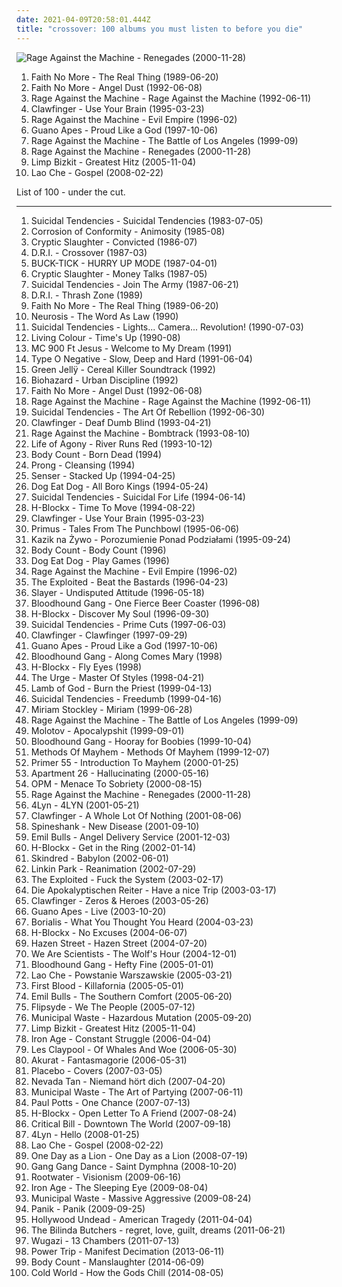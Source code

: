 ```yaml
---
date: 2021-04-09T20:58:01.444Z
title: "crossover: 100 albums you must listen to before you die"
---
```

![Rage Against the Machine - Renegades (2000-11-28)](http://coverartarchive.org/release/1c293abc-3993-3d1d-bb8d-e8fe18621488/9245164218-500.jpg "Rage Against the Machine - Renegades (2000-11-28)")
<ol class="albums">
<li data-cover="http://coverartarchive.org/release/bdc6f2fe-cc88-3bdc-93f9-4c69d1f94d64/9560736864-500.jpg" data-tags="alternative metal, alternative rock, rock" role="button">Faith No More - The Real Thing (1989-06-20)</li>
<li data-cover="http://coverartarchive.org/release/9a25698c-bf29-3297-a05f-80f68c736e14/25332108545-500.jpg" data-tags="alternative rock, rock, alternative metal" role="button">Faith No More - Angel Dust (1992-06-08)</li>
<li data-cover="https://img.discogs.com/iTqMk9mKwHL-LEb8Y7xZsdugBxo=/fit-in/591x778/filters:strip_icc():format(jpeg):mode_rgb():quality(90)/discogs-images/R-1113698-1221514241.jpeg.jpg" data-tags="rock" role="button">Rage Against the Machine - Rage Against the Machine (1992-06-11)</li>
<li data-cover="https://img.discogs.com/I5XVwwBubUKRhOn2vi1WUKid2zU=/fit-in/600x585/filters:strip_icc():format(jpeg):mode_rgb():quality(90)/discogs-images/R-374239-1486079021-3066.jpeg.jpg" data-tags="crossover" role="button">Clawfinger - Use Your Brain (1995-03-23)</li>
<li data-cover="http://coverartarchive.org/release/761086d5-3b0d-4fce-a9df-9a646b4e373b/14847715902-500.jpg" data-tags="rock, alternative" role="button">Rage Against the Machine - Evil Empire (1996-02)</li>
<li data-cover="https://img.discogs.com/oC80XbUu1pNPEjJuxSL9mIE4OAw=/fit-in/600x922/filters:strip_icc():format(jpeg):mode_rgb():quality(90)/discogs-images/R-3500374-1332874280.jpeg.jpg" data-tags="alternative rock" role="button">Guano Apes - Proud Like a God (1997-10-06)</li>
<li data-cover="http://coverartarchive.org/release/962df9d5-0ab5-4f90-97d9-99cb0ab52360/2939556829-500.jpg" data-tags="rock" role="button">Rage Against the Machine - The Battle of Los Angeles (1999-09)</li>
<li data-cover="http://coverartarchive.org/release/1c293abc-3993-3d1d-bb8d-e8fe18621488/9245164218-500.jpg" data-tags="rock, alternative rock" role="button">Rage Against the Machine - Renegades (2000-11-28)</li>
<li data-cover="http://coverartarchive.org/release/79784f58-98d1-4a7b-b5b1-74a27b880d26/6374695874-500.jpg" data-tags="nu metal, rapcore" role="button">Limp Bizkit - Greatest Hitz (2005-11-04)</li>
<li data-cover="http://coverartarchive.org/release/c8a65ca3-bac3-4384-a13c-0cbb3baefc41/4267018674-500.jpg" data-tags="alternative rock" role="button">Lao Che - Gospel (2008-02-22)</li>
</ol>
List of 100 - under the cut.
<!-- more -->

_________________

<ol class="albums">
<li data-cover="http://coverartarchive.org/release/8a59e142-c96f-4e66-ac78-b65679811421/26006542659-500.jpg" data-tags="hardcore punk" role="button">
Suicidal Tendencies - Suicidal Tendencies (1983-07-05)
</li>
<li data-cover="http://coverartarchive.org/release/1123d279-5441-49c4-a953-347a2a58ef3a/6512939821-500.jpg" data-tags="shady, hardcore, no core, shady grady, thrash metal, grady" role="button">
Corrosion of Conformity - Animosity (1985-08)
</li>
<li data-cover="https://img.discogs.com/Nl0AMnKzBy9ICJrT2I_EZERASs8=/fit-in/450x450/filters:strip_icc():format(jpeg):mode_rgb():quality(90)/discogs-images/R-719025-1369587904-1058.jpeg.jpg" data-tags="hardcore, crossover, thrash" role="button">
Cryptic Slaughter - Convicted (1986-07)
</li>
<li data-cover="https://img.discogs.com/wN0gsUlckFwBc3A5kSE50fVL8vM=/fit-in/600x600/filters:strip_icc():format(jpeg):mode_rgb():quality(90)/discogs-images/R-13690557-1559094645-6605.jpeg.jpg" data-tags="crossover, thrash metal" role="button">
D.R.I. - Crossover (1987-03)
</li>
<li data-cover="https://img.discogs.com/yD0W7W4dpxF_I-6ToLCGtuVFQco=/fit-in/320x319/filters:strip_icc():format(jpeg):mode_rgb():quality(90)/discogs-images/R-469816-1264660239.jpeg.jpg" data-tags="rock" role="button">
BUCK-TICK - HURRY UP MODE (1987-04-01)
</li>
<li data-cover="https://img.discogs.com/tjCZlQCP483V7A4azyYcOeLaia4=/fit-in/600x588/filters:strip_icc():format(jpeg):mode_rgb():quality(90)/discogs-images/R-838339-1164077523.jpeg.jpg" data-tags="punk, hardcore, crossover" role="button">
Cryptic Slaughter - Money Talks (1987-05)
</li>
<li data-cover="http://coverartarchive.org/release/439148c3-0e6a-3f3d-81f3-fea3d09e5280/27077757196-500.jpg" data-tags="punk, crossover, hardcore punk, crossover thrash, hardcore, thrash metal" role="button">
Suicidal Tendencies - Join The Army (1987-06-21)
</li>
<li data-cover="http://coverartarchive.org/release/450717cf-837c-4889-affe-d04c3ee101d5/19464680594-500.jpg" data-tags="crossover, thrash metal, crossover thrash" role="button">
D.R.I. - Thrash Zone (1989)
</li>
<li data-cover="http://coverartarchive.org/release/bdc6f2fe-cc88-3bdc-93f9-4c69d1f94d64/9560736864-500.jpg" data-tags="alternative metal, alternative rock, rock" role="button">
Faith No More - The Real Thing (1989-06-20)
</li>
<li data-cover="http://coverartarchive.org/release/4a3e31d9-7ee6-4d0f-a054-d466d37e9abe/20845507677-500.jpg" data-tags="hardcore punk" role="button">
Neurosis - The Word As Law (1990)
</li>
<li data-cover="http://coverartarchive.org/release/cd47d1f3-1d73-4c92-8766-edf5dfea2c4b/14170897981-500.jpg" data-tags="thrash metal" role="button">
Suicidal Tendencies - Lights... Camera... Revolution! (1990-07-03)
</li>
<li data-cover="https://img.discogs.com/6Nkszn5tJFDJywElV8Q0g26itWc=/fit-in/600x601/filters:strip_icc():format(jpeg):mode_rgb():quality(90)/discogs-images/R-3222714-1399314519-9565.jpeg.jpg" data-tags="hard rock, 90s, funk rock" role="button">
Living Colour - Time's Up (1990-08)
</li>
<li data-cover="http://coverartarchive.org/release/aae239f9-aadc-4fbc-97a1-8ee7d6ab3068/15785109020-500.jpg" data-tags="chillout, hip hop, classic, dreamy, cinematic, crossover, eclectic, faves, favs, primary, geniaal, wonderschoon, jazzy hip hop, tutka, beats for days, excellent lyricism, verschiedenes, 4nas, nadh, vemu, better than 2pac" role="button">
MC 900 Ft Jesus - Welcome to My Dream (1991)
</li>
<li data-cover="http://coverartarchive.org/release/024d27d2-a238-4168-a9a3-87a2b50696d1/4025431846-500.jpg" data-tags="doom metal, metal, gothic metal" role="button">
Type O Negative - Slow, Deep and Hard (1991-06-04)
</li>
<li data-cover="http://coverartarchive.org/release/7a3b3301-fb94-436c-a360-72b59916aa6e/8114574074-500.jpg" data-tags="soundtrack, hard rock, 90s, crossover, cassettes, various or unclassified, sound city, records of carlos" role="button">
Green Jellÿ - Cereal Killer Soundtrack (1992)
</li>
<li data-cover="https://img.discogs.com/5oPxLLkt4GQseu-r7YxV1bDiLD4=/fit-in/558x486/filters:strip_icc():format(jpeg):mode_rgb():quality(90)/discogs-images/R-2888434-1355651670-2534.jpeg.jpg" data-tags="hardcore" role="button">
Biohazard - Urban Discipline (1992)
</li>
<li data-cover="http://coverartarchive.org/release/9a25698c-bf29-3297-a05f-80f68c736e14/25332108545-500.jpg" data-tags="alternative rock, rock, alternative metal" role="button">
Faith No More - Angel Dust (1992-06-08)
</li>
<li data-cover="https://img.discogs.com/iTqMk9mKwHL-LEb8Y7xZsdugBxo=/fit-in/591x778/filters:strip_icc():format(jpeg):mode_rgb():quality(90)/discogs-images/R-1113698-1221514241.jpeg.jpg" data-tags="rock" role="button">
Rage Against the Machine - Rage Against the Machine (1992-06-11)
</li>
<li data-cover="http://coverartarchive.org/release/418ace3a-6dcc-448a-82df-96d6f20b91f9/18440508329-500.jpg" data-tags="hardcore" role="button">
Suicidal Tendencies - The Art Of Rebellion (1992-06-30)
</li>
<li data-cover="https://img.discogs.com/DJMNsVbbAmqpb2pyttl8st3xo70=/fit-in/600x595/filters:strip_icc():format(jpeg):mode_rgb():quality(90)/discogs-images/R-369994-1362438913-5417.jpeg.jpg" data-tags="crossover, rap metal" role="button">
Clawfinger - Deaf Dumb Blind (1993-04-21)
</li>
<li data-cover="http://coverartarchive.org/release/88ca8048-cec7-4e47-ace1-11ded524e901/8709934417-500.jpg" data-tags="90s, crossover" role="button">
Rage Against the Machine - Bombtrack (1993-08-10)
</li>
<li data-cover="http://coverartarchive.org/release/e7803082-b4a8-46e2-97a3-841dc3dcf3ea/4818086936-500.jpg" data-tags="alternative metal" role="button">
Life of Agony - River Runs Red (1993-10-12)
</li>
<li data-cover="https://img.discogs.com/ztqkg4pUcJ_V6J_bdE48DL-IdK0=/fit-in/588x453/filters:strip_icc():format(jpeg):mode_rgb():quality(90)/discogs-images/R-418023-1396547872-2533.jpeg.jpg" data-tags="crossover" role="button">
Body Count - Born Dead (1994)
</li>
<li data-cover="http://coverartarchive.org/release/01d60556-470b-319f-b53a-5ab69373c74a/24686864418-500.jpg" data-tags="industrial metal" role="button">
Prong - Cleansing (1994)
</li>
<li data-cover="https://img.discogs.com/2puxTO--ho_Y9fzS24J3nSn5SVQ=/fit-in/593x583/filters:strip_icc():format(jpeg):mode_rgb():quality(90)/discogs-images/R-720614-1252526994.jpeg.jpg" data-tags="crossover" role="button">
Senser - Stacked Up (1994-04-25)
</li>
<li data-cover="http://coverartarchive.org/release/4592d54c-c3d4-4128-81b3-9acc1377d35a/10430050533-500.jpg" data-tags="rapcore" role="button">
Dog Eat Dog - All Boro Kings (1994-05-24)
</li>
<li data-cover="http://coverartarchive.org/release/8e7f6c00-2d8a-4974-94b9-b228dec0042c/5233879060-500.jpg" data-tags="hardcore punk" role="button">
Suicidal Tendencies - Suicidal For Life (1994-06-14)
</li>
<li data-cover="http://coverartarchive.org/release/01b387c3-0977-47a4-8def-1aae48b79447/17994376284-500.jpg" data-tags="crossover" role="button">
H-Blockx - Time To Move (1994-08-22)
</li>
<li data-cover="https://img.discogs.com/I5XVwwBubUKRhOn2vi1WUKid2zU=/fit-in/600x585/filters:strip_icc():format(jpeg):mode_rgb():quality(90)/discogs-images/R-374239-1486079021-3066.jpeg.jpg" data-tags="crossover" role="button">
Clawfinger - Use Your Brain (1995-03-23)
</li>
<li data-cover="https://img.discogs.com/65SvmbmWbrkpjkKGsS10kNiI9s8=/fit-in/600x596/filters:strip_icc():format(jpeg):mode_rgb():quality(90)/discogs-images/R-3786354-1535394402-7842.jpeg.jpg" data-tags="90s, alternative metal, funk metal, alternative, alternative rock, primus" role="button">
Primus - Tales From The Punchbowl (1995-06-06)
</li>
<li data-cover="http://coverartarchive.org/release/ff040c58-bc69-4fc6-a6b1-34da0d16dd0e/7231670487-500.jpg" data-tags="crossover, rapcore, nu metal, rap metal, litza" role="button">
Kazik na Żywo - Porozumienie Ponad Podziałami (1995-09-24)
</li>
<li data-cover="http://coverartarchive.org/release/5ca68cf0-608a-426b-9572-bcbfe0ae40be/16648702520-500.jpg" data-tags="crossover, hardcore" role="button">
Body Count - Body Count (1996)
</li>
<li data-cover="https://img.discogs.com/Q_OjkVgPjz4wbZaR0R3YHgYAG8w=/fit-in/600x600/filters:strip_icc():format(jpeg):mode_rgb():quality(90)/discogs-images/R-422876-1433885288-7800.jpeg.jpg" data-tags="crossover" role="button">
Dog Eat Dog - Play Games (1996)
</li>
<li data-cover="http://coverartarchive.org/release/761086d5-3b0d-4fce-a9df-9a646b4e373b/14847715902-500.jpg" data-tags="rock, alternative" role="button">
Rage Against the Machine - Evil Empire (1996-02)
</li>
<li data-cover="https://img.discogs.com/dp14AGI9cDRKkyImm6-hNb2q6_s=/fit-in/425x600/filters:strip_icc():format(jpeg):mode_rgb():quality(90)/discogs-images/R-797804-1159826226.jpeg.jpg" data-tags="hardcore punk, punk, crossover, crossover thrash, punk rock" role="button">
The Exploited - Beat the Bastards (1996-04-23)
</li>
<li data-cover="https://img.discogs.com/iXcClxEhvbS_Geid68lhF8j_SI0=/fit-in/320x240/filters:strip_icc():format(jpeg):mode_rgb():quality(90)/discogs-images/R-3727342-1341947943-5305.jpeg.jpg" data-tags="thrash metal" role="button">
Slayer - Undisputed Attitude (1996-05-18)
</li>
<li data-cover="https://img.discogs.com/8nkM00XOwCfXgXcNbAIWfFLPDIU=/fit-in/599x503/filters:strip_icc():format(jpeg):mode_rgb():quality(90)/discogs-images/R-3798511-1349549053-9234.jpeg.jpg" data-tags="alternative rock, rock, alternative" role="button">
Bloodhound Gang - One Fierce Beer Coaster (1996-08)
</li>
<li data-cover="https://img.discogs.com/USwNakBWNfeSE5o1_IJWEqzeX8E=/fit-in/550x546/filters:strip_icc():format(jpeg):mode_rgb():quality(90)/discogs-images/R-3798464-1344874277-3190.jpeg.jpg" data-tags="crossover" role="button">
H-Blockx - Discover My Soul (1996-09-30)
</li>
<li data-cover="https://img.discogs.com/A5LI_VXuEUAN9ZWfPaNNseFzksY=/fit-in/600x600/filters:strip_icc():format(jpeg):mode_rgb():quality(90)/discogs-images/R-13557226-1556462420-6346.jpeg.jpg" data-tags="thrash metal, skatepunk" role="button">
Suicidal Tendencies - Prime Cuts (1997-06-03)
</li>
<li data-cover="http://coverartarchive.org/release/dc15e8e7-33ce-4b3c-a802-6dcc71c5f596/5337928255-500.jpg" data-tags="industrial metal, rapcore, industrial" role="button">
Clawfinger - Clawfinger (1997-09-29)
</li>
<li data-cover="https://img.discogs.com/oC80XbUu1pNPEjJuxSL9mIE4OAw=/fit-in/600x922/filters:strip_icc():format(jpeg):mode_rgb():quality(90)/discogs-images/R-3500374-1332874280.jpeg.jpg" data-tags="alternative rock" role="button">
Guano Apes - Proud Like a God (1997-10-06)
</li>
<li data-cover="https://img.discogs.com/lpA_G-64Avy4DGsGI029duCEKBE=/fit-in/599x442/filters:strip_icc():format(jpeg):mode_rgb():quality(90)/discogs-images/R-3534983-1334254236.jpeg.jpg" data-tags="punk rock" role="button">
Bloodhound Gang - Along Comes Mary (1998)
</li>
<li data-cover="https://img.discogs.com/OfA6CUNXfIUGGueOcy2OJRoIEt4=/fit-in/600x605/filters:strip_icc():format(jpeg):mode_rgb():quality(90)/discogs-images/R-3310039-1325173673.jpeg.jpg" data-tags="crossover" role="button">
H-Blockx - Fly Eyes (1998)
</li>
<li data-cover="https://img.discogs.com/UwngDBJsmD7-M8R2S8_h6hF1hDE=/fit-in/526x533/filters:strip_icc():format(jpeg):mode_rgb():quality(90)/discogs-images/R-603950-1261065517.jpeg.jpg" data-tags="punk, ska, ska punk, crossover, post metal, jump-right-in" role="button">
The Urge - Master Of Styles (1998-04-21)
</li>
<li data-cover="http://coverartarchive.org/release/fa44d7bd-289a-4a19-845d-64e5e7b534d0/16131894017-500.jpg" data-tags="thrash metal, metal, death metal, groove metal" role="button">
Lamb of God - Burn the Priest (1999-04-13)
</li>
<li data-cover="http://coverartarchive.org/release/3e62337e-8efe-3c42-9777-6dee1ed07c25/5233844746-500.jpg" data-tags="hardcore punk, hardcore" role="button">
Suicidal Tendencies - Freedumb (1999-04-16)
</li>
<li data-cover="http://coverartarchive.org/release/7f3b542b-5269-4b50-b129-59e3d9909152/20669273636-500.jpg" data-tags="chillout, vocal, pop, female vocalists, new age, crossover, easy" role="button">
Miriam Stockley - Miriam (1999-06-28)
</li>
<li data-cover="http://coverartarchive.org/release/962df9d5-0ab5-4f90-97d9-99cb0ab52360/2939556829-500.jpg" data-tags="rock" role="button">
Rage Against the Machine - The Battle of Los Angeles (1999-09)
</li>
<li data-cover="http://coverartarchive.org/release/6ddbe78e-0632-47b4-b3b6-c4528265f6f0/8560901384-500.jpg" data-tags="rock, rap" role="button">
Molotov - Apocalypshit (1999-09-01)
</li>
<li data-cover="http://coverartarchive.org/release/9cc4a6cf-e830-4971-abe9-1af4f17061e3/9628896082-500.jpg" data-tags="rock, alternative, alternative rock" role="button">
Bloodhound Gang - Hooray for Boobies (1999-10-04)
</li>
<li data-cover="http://coverartarchive.org/release/98a300a4-a705-4716-8630-27713f443017/14485832908-500.jpg" data-tags="rap-metal" role="button">
Methods Of Mayhem - Methods Of Mayhem (1999-12-07)
</li>
<li data-cover="http://coverartarchive.org/release/ab8dadc1-9c12-4649-992a-64cad3c3b30e/27436513350-500.jpg" data-tags="crossover, rapcore" role="button">
Primer 55 - Introduction To Mayhem (2000-01-25)
</li>
<li data-cover="https://img.discogs.com/sLIzb7qlNbgdhISafXCCYgmJ2Ek=/fit-in/600x594/filters:strip_icc():format(jpeg):mode_rgb():quality(90)/discogs-images/R-369449-1421605831-8212.jpeg.jpg" data-tags="industrial metal, nu-metal" role="button">
Apartment 26 - Hallucinating (2000-05-16)
</li>
<li data-cover="http://coverartarchive.org/release/1e248a9d-0170-3794-a978-f4c7af69f2cf/15248751850-500.jpg" data-tags="alternative" role="button">
OPM - Menace To Sobriety (2000-08-15)
</li>
<li data-cover="http://coverartarchive.org/release/1c293abc-3993-3d1d-bb8d-e8fe18621488/9245164218-500.jpg" data-tags="rock, alternative rock" role="button">
Rage Against the Machine - Renegades (2000-11-28)
</li>
<li data-cover="http://coverartarchive.org/release/3a145bc0-6ba6-4c7c-9dc9-a85b6235b36e/2479170585-500.jpg" data-tags="nu metal" role="button">
4Lyn - 4LYN (2001-05-21)
</li>
<li data-cover="http://coverartarchive.org/release/092daa69-e70a-46cc-945c-13210ed86e11/20535418229-500.jpg" data-tags="crossover, industrial metal" role="button">
Clawfinger - A Whole Lot Of Nothing (2001-08-06)
</li>
<li data-cover="https://img.discogs.com/mxsk3oi8Y24I98WlqvNPYtwR6Ek=/fit-in/597x600/filters:strip_icc():format(jpeg):mode_rgb():quality(90)/discogs-images/R-4566874-1371689812-5330.jpeg.jpg" data-tags="industrial metal, nu metal" role="button">
Spineshank - New Disease (2001-09-10)
</li>
<li data-cover="https://img.discogs.com/GzxLKsWQarLtP-HRgkmq40yNYCY=/fit-in/600x594/filters:strip_icc():format(jpeg):mode_rgb():quality(90)/discogs-images/R-426390-1556717314-2995.jpeg.jpg" data-tags="nu metal" role="button">
Emil Bulls - Angel Delivery Service (2001-12-03)
</li>
<li data-cover="https://img.discogs.com/oKuPt4tLuiCaBwQDx73igsycv-Y=/fit-in/600x535/filters:strip_icc():format(jpeg):mode_rgb():quality(90)/discogs-images/R-886336-1348405300-6388.jpeg.jpg" data-tags="alternative rock" role="button">
H-Blockx - Get in the Ring (2002-01-14)
</li>
<li data-cover="http://coverartarchive.org/release/714d1b4a-6739-4f38-a8c4-197379780bbd/28115360386-500.jpg" data-tags="metal, reggae metal" role="button">
Skindred - Babylon (2002-06-01)
</li>
<li data-cover="https://img.discogs.com/eHN9Cwu5MK-GOcPaxG4aLerJMbQ=/fit-in/600x600/filters:strip_icc():format(jpeg):mode_rgb():quality(90)/discogs-images/R-7728212-1502772509-3095.jpeg.jpg" data-tags="nu metal, rock" role="button">
Linkin Park - Reanimation (2002-07-29)
</li>
<li data-cover="http://coverartarchive.org/release/7f627249-f2b0-4b69-8c4b-ed26f7db0fb9/7971533432-500.jpg" data-tags="punk, hardcore" role="button">
The Exploited - Fuck the System (2003-02-17)
</li>
<li data-cover="http://coverartarchive.org/release/1fee0615-ecb9-4b78-918a-3f1097d9f918/13548283025-500.jpg" data-tags="melodic death metal, death metal, heavy metal, metal, folk metal, german" role="button">
Die Apokalyptischen Reiter - Have a nice Trip (2003-03-17)
</li>
<li data-cover="https://img.discogs.com/CYKJnsbVVtQNYwcHFhHz5I709YQ=/fit-in/395x600/filters:strip_icc():format(jpeg):mode_rgb():quality(90)/discogs-images/R-5365546-1391591004-5448.jpeg.jpg" data-tags="metal, crossover" role="button">
Clawfinger - Zeros & Heroes (2003-05-26)
</li>
<li data-cover="http://coverartarchive.org/release/c1536225-a133-4c36-9ec4-8daacb6b399d/4474904140-500.jpg" data-tags="alternative rock" role="button">
Guano Apes - Live (2003-10-20)
</li>
<li data-cover="http://coverartarchive.org/release/2a392b80-28ee-4dd8-a329-62cd7ba73c8a/22904823411-500.jpg" data-tags="crossover, rapcore" role="button">
Borialis - What You Thought You Heard (2004-03-23)
</li>
<li data-cover="https://img.discogs.com/ku-4PLJPkq3jdzCOn0mb4lQaNp8=/fit-in/600x592/filters:strip_icc():format(jpeg):mode_rgb():quality(90)/discogs-images/R-2676657-1488032999-5302.jpeg.jpg" data-tags="crossover" role="button">
H-Blockx - No Excuses (2004-06-07)
</li>
<li data-cover="https://img.discogs.com/RFLHbz36XCVdTs2d6-4oaYyDPTc=/fit-in/489x475/filters:strip_icc():format(jpeg):mode_rgb():quality(90)/discogs-images/R-2635197-1317581403.jpeg.jpg" data-tags="alternative rock" role="button">
Hazen Street - Hazen Street (2004-07-20)
</li>
<li data-cover="http://coverartarchive.org/release/6e5adb4d-68a8-493d-be9c-095286bab959/2981060202-500.jpg" data-tags="indie rock" role="button">
We Are Scientists - The Wolf's Hour (2004-12-01)
</li>
<li data-cover="https://img.discogs.com/p8_cLCOZTh4qyzbyLYxSmBIJSRs=/fit-in/250x250/filters:strip_icc():format(jpeg):mode_rgb():quality(90)/discogs-images/R-2351207-1278866751.jpeg.jpg" data-tags="alternative, rock, comedy" role="button">
Bloodhound Gang - Hefty Fine (2005-01-01)
</li>
<li data-cover="http://coverartarchive.org/release/d8976e14-3f6d-4e74-9b52-33eec8bbd45d/7101908827-500.jpg" data-tags="polish" role="button">
Lao Che - Powstanie Warszawskie (2005-03-21)
</li>
<li data-cover="https://img.discogs.com/iEaAiLbyvBRZ4V1GCWpSMF_ii4E=/fit-in/500x500/filters:strip_icc():format(jpeg):mode_rgb():quality(90)/discogs-images/R-2621027-1293652951.jpeg.jpg" data-tags="metalcore, hardcore" role="button">
First Blood - Killafornia (2005-05-01)
</li>
<li data-cover="https://img.discogs.com/-3x_mausfJTSh9ZKith4W6nZN8U=/fit-in/600x532/filters:strip_icc():format(jpeg):mode_rgb():quality(90)/discogs-images/R-3193466-1568649071-5787.jpeg.jpg" data-tags="nu metal" role="button">
Emil Bulls - The Southern Comfort (2005-06-20)
</li>
<li data-cover="http://coverartarchive.org/release/a149d3d6-ff04-46a9-8e75-d9e38c4e8ead/14714564913-500.jpg" data-tags="hip-hop" role="button">
Flipsyde - We The People (2005-07-12)
</li>
<li data-cover="https://img.discogs.com/TdXfn97UKNhgKrr9PpDqH4yHQDw=/fit-in/600x600/filters:strip_icc():format(jpeg):mode_rgb():quality(90)/discogs-images/R-2155041-1603634823-6868.jpeg.jpg" data-tags="thrash metal, crossover thrash" role="button">
Municipal Waste - Hazardous Mutation (2005-09-20)
</li>
<li data-cover="http://coverartarchive.org/release/79784f58-98d1-4a7b-b5b1-74a27b880d26/6374695874-500.jpg" data-tags="nu metal, rapcore" role="button">
Limp Bizkit - Greatest Hitz (2005-11-04)
</li>
<li data-cover="http://coverartarchive.org/release/cc644ea3-e900-4a5b-ad02-7fdfdda151a1/15055036367-500.jpg" data-tags="crossover, hardcore punk" role="button">
Iron Age - Constant Struggle (2006-04-04)
</li>
<li data-cover="http://coverartarchive.org/release/730e73f1-eba2-4466-abd1-7d33e16bf7f2/26439482444-500.jpg" data-tags="funk, rock, experimental, progressive rock, slap bass" role="button">
Les Claypool - Of Whales And Woe (2006-05-30)
</li>
<li data-cover="http://coverartarchive.org/release/73dc38c9-2f86-4295-ab2f-fddcc98877b5/4793338662-500.jpg" data-tags="ska" role="button">
Akurat - Fantasmagorie (2006-05-31)
</li>
<li data-cover="https://img.discogs.com/_JbKB2HXIdP8lGhCU6KhOB4KH_A=/fit-in/150x148/filters:strip_icc():format(jpeg):mode_rgb():quality(90)/discogs-images/R-3454335-1330995212.jpeg.jpg" data-tags="covers, cover, alternative rock" role="button">
Placebo - Covers (2007-03-05)
</li>
<li data-cover="https://img.discogs.com/K65TxDmX1r8hBNgvfbS5EvXzzms=/fit-in/240x240/filters:strip_icc():format(jpeg):mode_rgb():quality(90)/discogs-images/R-1102386-1266479094.jpeg.jpg" data-tags="alternative, nu metal" role="button">
Nevada Tan - Niemand hört dich (2007-04-20)
</li>
<li data-cover="http://coverartarchive.org/release/c31f5168-f411-4869-8459-cb58734e0525/4930551882-500.jpg" data-tags="thrash metal" role="button">
Municipal Waste - The Art of Partying (2007-06-11)
</li>
<li data-cover="http://coverartarchive.org/release/a0ab7460-dc52-44ff-8566-4b78730d0ccd/16682270227-500.jpg" data-tags="opera" role="button">
Paul Potts - One Chance (2007-07-13)
</li>
<li data-cover="https://img.discogs.com/7eg3JKB0uiyCJBmK1Iow2nnWjZc=/fit-in/600x597/filters:strip_icc():format(jpeg):mode_rgb():quality(90)/discogs-images/R-4061379-1353946167-4335.jpeg.jpg" data-tags="rock" role="button">
H-Blockx - Open Letter To A Friend (2007-08-24)
</li>
<li data-cover="http://coverartarchive.org/release/15f6c480-955b-446b-a63b-63ec31766279/2081710166-500.jpg" data-tags="crossover, rapcore, nu-metal" role="button">
Critical Bill - Downtown The World (2007-09-18)
</li>
<li data-cover="https://img.discogs.com/KSlRCzvRfGAYXsRn0ERoszTM62s=/fit-in/600x596/filters:strip_icc():format(jpeg):mode_rgb():quality(90)/discogs-images/R-1489903-1230643039.jpeg.jpg" data-tags="nu metal, nu-metal, german rock" role="button">
4Lyn - Hello (2008-01-25)
</li>
<li data-cover="http://coverartarchive.org/release/c8a65ca3-bac3-4384-a13c-0cbb3baefc41/4267018674-500.jpg" data-tags="alternative rock" role="button">
Lao Che - Gospel (2008-02-22)
</li>
<li data-cover="https://img.discogs.com/mkLY91OJiGwNvrwxERyq50J4Mz8=/fit-in/600x600/filters:strip_icc():format(jpeg):mode_rgb():quality(90)/discogs-images/R-1404325-1580767308-9603.png.jpg" data-tags="alternative rock, rapcore" role="button">
One Day as a Lion - One Day as a Lion (2008-07-19)
</li>
<li data-cover="http://coverartarchive.org/release/14fd17cd-9483-442a-bc76-a0315c8ddf1e/7202308649-500.jpg" data-tags="electronic, experimental" role="button">
Gang Gang Dance - Saint Dymphna (2008-10-20)
</li>
<li data-cover="http://coverartarchive.org/release/7212dc8f-a116-4757-a3e8-7e85c1ea7645/10063918219-500.jpg" data-tags="metal, rock, crossover, polish" role="button">
Rootwater - Visionism (2009-06-16)
</li>
<li data-cover="http://coverartarchive.org/release/bad16855-eb65-4501-aa23-70f662f6436e/17685020997-500.jpg" data-tags="hardcore, thrash metal, crossover, hardcore punk, crossover thrash" role="button">
Iron Age - The Sleeping Eye (2009-08-04)
</li>
<li data-cover="https://img.discogs.com/ZXEnJuLVNXCBRgVA6KugJFeYDjI=/fit-in/400x400/filters:strip_icc():format(jpeg):mode_rgb():quality(90)/discogs-images/R-2509046-1302980486.jpeg.jpg" data-tags="thrash metal" role="button">
Municipal Waste - Massive Aggressive (2009-08-24)
</li>
<li data-cover="https://img.discogs.com/tXkKA1LKqgg1Z3chelWxJaAgwBQ=/fit-in/600x660/filters:strip_icc():format(jpeg):mode_rgb():quality(90)/discogs-images/R-14479846-1575376462-6127.jpeg.jpg" data-tags="german, crossover, rapcore" role="button">
Panik - Panik (2009-09-25)
</li>
<li data-cover="http://coverartarchive.org/release/47b630d5-aa87-4393-8d66-3bf5733c4774/10712441230-500.jpg" data-tags="rapcore" role="button">
Hollywood Undead - American Tragedy (2011-04-04)
</li>
<li data-cover="https://img.discogs.com/KlPBEkSvY9Jyq4VOnrLro910MBk=/fit-in/600x600/filters:strip_icc():format(jpeg):mode_rgb():quality(90)/discogs-images/R-3023094-1312179004.jpeg.jpg" data-tags="electronic, indie, indie pop, usa, shoegaze, dreamy, dream pop, american, crossover, dreampop, duo, san francisco, american underground, chillwave, 10s, free music, hypnagogic pop, america, netaudio, fully streamable tracks, experimental indie, electronic shoegaze, dreamwave, glo-fi, webaudio, fully streamable album, usa underground, fully streamable track, shoegazetronica" role="button">
The Bilinda Butchers - regret, love, guilt, dreams (2011-06-21)
</li>
<li data-cover="http://coverartarchive.org/release/4b366639-a46f-4365-b099-0696ac86a625/4530939830-500.jpg" data-tags="rock, bastard pop" role="button">
Wugazi - 13 Chambers (2011-07-13)
</li>
<li data-cover="http://coverartarchive.org/release/31772b80-6448-4056-ad2f-c1da4c0f06b8/4442849437-500.jpg" data-tags="thrash metal" role="button">
Power Trip - Manifest Decimation (2013-06-11)
</li>
<li data-cover="http://coverartarchive.org/release/063be074-7705-40b5-afe5-eba6f2f7417e/9751685057-500.jpg" data-tags="hardcore" role="button">
Body Count - Manslaughter (2014-06-09)
</li>
<li data-cover="http://coverartarchive.org/release/e0818f77-a295-42ac-b0a3-fba8b2605bbd/8489707726-500.jpg" data-tags="metalcore, crossover, metallic hardcore" role="button">
Cold World - How the Gods Chill (2014-08-05)
</li>
</ol>